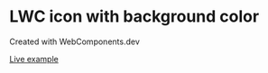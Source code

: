 # LWC icon with background color
Created with WebComponents.dev

[Live example](https://webcomponents.dev/edit/collection/undefined/K6bREXYX8wvsTbFjQplL?sv=1&pm=1)
